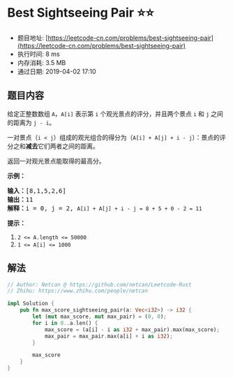 # Best Sightseeing Pair :star::star:
- 题目地址: [https://leetcode-cn.com/problems/best-sightseeing-pair](https://leetcode-cn.com/problems/best-sightseeing-pair)
- 执行时间: 8 ms 
- 内存消耗: 3.5 MB
- 通过日期: 2019-04-02 17:10

## 题目内容
<p>给定正整数数组 <code>A</code>，<code>A[i]</code> 表示第 <code>i</code> 个观光景点的评分，并且两个景点 <code>i</code> 和 <code>j</code> 之间的距离为 <code>j - i</code>。</p>

<p>一对景点（<code>i < j</code>）组成的观光组合的得分为（<code>A[i] + A[j] + i - j</code>）：景点的评分之和<strong>减去</strong>它们两者之间的距离。</p>

<p>返回一对观光景点能取得的最高分。</p>



<p><strong>示例：</strong></p>

<pre><strong>输入：</strong>[8,1,5,2,6]
<strong>输出：</strong>11
<strong>解释：</strong>i = 0, j = 2, <code>A[i] + A[j] + i - j = 8 + 5 + 0 - 2 = 11</code>
</pre>



<p><strong>提示：</strong></p>

<ol>
	<li><code>2 <= A.length <= 50000</code></li>
	<li><code>1 <= A[i] <= 1000</code></li>
</ol>


## 解法
```rust
// Author: Netcan @ https://github.com/netcan/Leetcode-Rust
// Zhihu: https://www.zhihu.com/people/netcan

impl Solution {
    pub fn max_score_sightseeing_pair(a: Vec<i32>) -> i32 {
        let (mut max_score, mut max_pair) = (0, 0);
        for i in 0..a.len() {
            max_score = (a[i] - i as i32 + max_pair).max(max_score);
            max_pair = max_pair.max(a[i] + i as i32);
        }

        max_score
    }
}


```